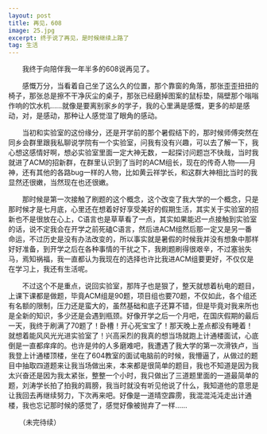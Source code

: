 ```yaml
---
layout: post
title: 再见，608
image: 25.jpg
excerpt: 终于说了再见，是时候继续上路了
tag: 生活
---
```

　　我终于向陪伴我一年半多的608说再见了。

　　感慨万分，当看着自己坐了这么久的位置，那个靠窗的角落，那张歪歪扭扭的椅子，那张总是擦不干净灰尘的桌子，那张已经磨掉图案的鼠标垫，隔壁那个嗡嗡作响的饮水机……就像是要离别家乡的学子，我的心里满是感慨，更多的却是感动，对，是感动，那种让人感觉湿了眼角的感动。

　　当初和实验室的这份缘分，还是开学前的那个暑假结下的，那时候师傅突然在同乡会群里跟我私聊说学院有一个实验室，问我有没有兴趣，可以去了解一下，我心想这感情好啊，想必实验室里面一定大神无数，一起探讨问题岂不快哉，当时我就进了ACM的招新群，在群里认识到了当时的ACM组长，现在的传奇人物——月神，还有其他的各路bug一样的人物，比如黄云祥学长，和这群大神相比当时的我显然还很嫩，当然现在也还很嫩。

　　那时候是第一次接触了刷题的这个概念，这个改变了我大学的一个概念，只是那时候才是七月底，心里还在想着好好享受美好的假期生活，其实关于实验室的招新也不是很放在心上，C语言也是草草看了一点，其实如果能迟一点接触到实验室的话，说不定我会在开学之前死磕C语言，然后进ACM组然后那一定又是另一番命运，不过历史是没有办法改变的，所以事实就是暑假的时候我并没有想象中那样好好准备，到开学之后在各种事情的干扰之下，我刷题刷得很艰辛，不过塞翁失马，焉知祸福，我一直都认为我现在的选择也许比我进ACM组要更好，不仅仅是在学习上，我还有生活呢。

　　不过这个不是重点，说回实验室，那阵子也是狠了，整天就想着杭电的题目，上课下课都是做题，毕竟ACM组是90题，项目组也要70题，不仅如此，各个组还有名额的限制，压力还是蛮大的，虽然基础和底子还算不错，但是毕竟对我来所也是全新的知识，多少还是会遇到瓶颈。好像开学之后一个月吧，在国庆假期的最后一天，我终于刷满了70题了！卧槽！开心死宝宝了！那天晚上差点都没有睡着！就想着能风风光光进实验室了！兴高采烈的我真的想当场就跑上计通楼面试，心底倒是一直都痒痒的。也许是帅的人多磨难吧，我遭遇了我大学的第一次滑铁卢，当我登上计通楼顶楼，坐在了604教室的面试电脑前的时候，我懵逼了，从做过的题目中抽取四道题来让我当场做出来，本来都是很简单的题目，我也不知道是因为我太兴奋还是因为我太紧张，整整一个小时，我只做出了三道题里面的一道最简单的题，刘涛学长拍了拍我的肩膀，我当时就没有听见他说了什么，我知道他的意思是让我回去再继续努力，下次再来吧。好像是一道晴空霹雳，我混混沌沌走出计通楼，我也忘记那时候的感觉了，感觉好像被抛弃了一样……

　　（未完待续）